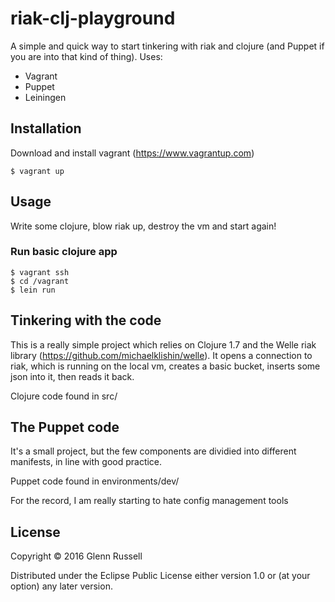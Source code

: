 # riak-clj-playground

A simple and quick way to start tinkering with riak and clojure (and Puppet if you are into that kind of thing). Uses:

* Vagrant
* Puppet
* Leiningen

## Installation

Download and install vagrant (https://www.vagrantup.com)

    $ vagrant up


## Usage
Write some clojure, blow riak up, destroy the vm and start again!

### Run basic clojure app ###
    $ vagrant ssh
    $ cd /vagrant
    $ lein run

## Tinkering with the code

This is a really simple project which relies on Clojure 1.7 and the Welle riak library (https://github.com/michaelklishin/welle). It opens a connection to riak, which is running on the local vm, creates a basic bucket, inserts some json into it, then reads it back.

Clojure code found in src/

## The Puppet code ##
It's a small project, but the few components are dividied into different manifests, in line with good practice.

Puppet code found in environments/dev/

For the record, I am really starting to hate config management tools

## License

Copyright © 2016 Glenn Russell

Distributed under the Eclipse Public License either version 1.0 or (at
your option) any later version.
